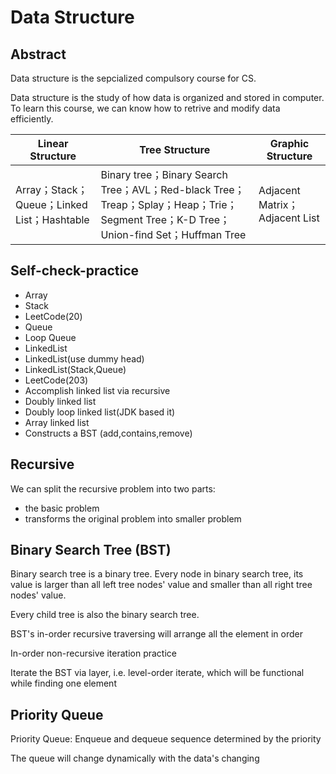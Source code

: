 # Data Structure

## Abstract
Data structure is the sepcialized compulsory course for CS.

Data structure is the study of how data is organized and stored in computer. To learn this course, we can know how to retrive and modify data efficiently.

| Linear Structure                            | Tree Structure                                               | Graphic Structure |
| ------------------------------------------- | ------------------------------------------------------------ | ----------------- |
| Array；Stack；Queue；Linked List；Hashtable | Binary tree；Binary Search Tree；AVL；Red-black Tree；Treap；Splay；Heap；Trie；Segment Tree；K-D Tree；Union-find Set；Huffman Tree | Adjacent Matrix；Adjacent List  |



## Self-check-practice

- Array
- Stack
- LeetCode(20)
- Queue
- Loop Queue
- LinkedList
- LinkedList(use dummy head)
- LinkedList(Stack,Queue)
- LeetCode(203)
- Accomplish linked list via recursive
- Doubly linked list
- Doubly loop linked list(JDK based it)
- Array linked list
- Constructs a BST (add,contains,remove)


## Recursive
We can split the recursive problem into two parts:
- the basic problem
- transforms the original problem into smaller problem

## Binary Search Tree (BST)

Binary search tree is a binary tree.
Every node in binary search tree, its value is larger than all left
tree nodes' value and smaller than all right tree nodes' value.

Every child tree is also the binary search tree.

BST's in-order recursive traversing will arrange all the element in order

In-order non-recursive iteration practice

Iterate the BST via layer, i.e. level-order iterate, which will be functional while finding one element

## Priority Queue

Priority Queue: Enqueue and dequeue sequence determined by the priority

The queue will change dynamically with the data's changing












